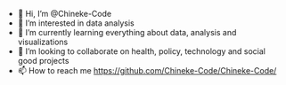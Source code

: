 - 👋 Hi, I’m @Chineke-Code
- 👀 I’m interested in data analysis
- 🌱 I’m currently learning everything about data, analysis and visualizations
- 💞️ I’m looking to collaborate on health, policy, technology and social good projects
- 📫 How to reach me https://github.com/Chineke-Code/Chineke-Code/

<!---
Chineke-Code/Chineke-Code is a ✨ special ✨ repository because its `README.md` (this file) appears on your GitHub profile.
You can click the Preview link to take a look at your changes.
--->
